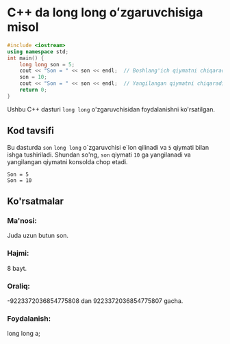 # C++ da long long oʻzgaruvchisiga misol
```cpp
#include <iostream>
using namespace std;
int main() {
    long long son = 5;
    cout << "Son = " << son << endl;  // Boshlang'ich qiymatni chiqaradi
    son = 10;
    cout << "Son = " << son << endl;  // Yangilangan qiymatni chiqaradi
    return 0;
}
```
Ushbu C++ dasturi `long long` o'zgaruvchisidan foydalanishni ko'rsatilgan.
## Kod tavsifi
Bu dasturda `son` `long long` o\`zgaruvchisi e\`lon qilinadi va `5` qiymati bilan ishga tushiriladi.
Shundan so'ng, `son` qiymati `10` ga yangilanadi va yangilangan qiymatni konsolda chop etadi.
```console
Son = 5
Son = 10
```
## Ko'rsatmalar
### Ma'nosi:
Juda uzun butun son.
### Hajmi:
8 bayt.
### Oraliq:
-9223372036854775808 dan 9223372036854775807 gacha.
### Foydalanish:
long long a;
